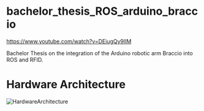 # bachelor_thesis_ROS_arduino_braccio

https://www.youtube.com/watch?v=DEiugQy9lIM


Bachelor Thesis on the integration of the Arduino robotic arm Braccio into ROS and RFID.



# Hardware Architecture

![HardwareArchitecture](https://user-images.githubusercontent.com/34940932/82667738-bbbc4180-9c38-11ea-8a7e-1039cc52c6bf.jpg)

